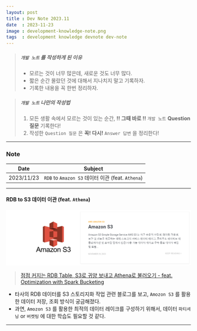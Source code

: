 ```yaml
---
layout: post
title : Dev Note 2023.11
date  : 2023-11-23
image : development-knowledge-note.png
tags  : development knowledge devnote dev-note
---
```


> ##### `개발 노트` 를 작성하게 된 이유 
>- 모르는 것이 너무 많은데, 새로운 것도 너무 많다.
>- 짧은 순간 몰랐던 것에 대해서 지나치지 말고 기록하자.
>- 기록한 내용을 꼭 한번 정리하자.

> ##### `개발 노트` 나만의 작성법
>1. 모든 생활 속에서 모르는 것이 있는 순간, **!! 그때 바로 !!** `개발 노트` **Question 질문** 기록한다!
>2. 작성한 `Question 질문` 은 **꼭! 다시!** `Answer 답변` 을 정리한다!

---

### Note

| Date | Subject |
| :---: | --- |
| 2023/11/23 | `RDB` to `Amazon S3` 데이터 이관 (feat. `Athena`) |

---

#### RDB to S3 데이터 이관 (feat. `Athena`)

[![Amazon S3](/images/dev-note_amazon_s3.png)](/2023/11/29/AWS-s3)

> [점점 커지는 RDB Table, S3로 귀양 보내고 Athena로 불러오기 - feat. Optimization with Spark Bucketing](https://blog.banksalad.com/tech/data-optimization-with-bucketing/)

- 타사의 RDB 데이터를 S3 스토리지화 작업 관련 블로그를 보고, `Amozon S3` 를 활용한 데이터 저장, 조회 방식이 궁금해졌다.
- 과연, `Amozon S3` 를 활용한 최적의 데이터 레이크를 구성하기 위해서, 데이터 `파티셔닝` or `버켓팅` 에 대한 학습도 필요할 것 같다.

---
